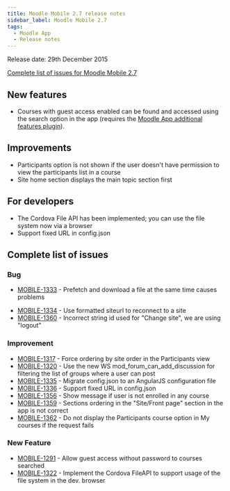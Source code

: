 ```yaml
---
title: Moodle Mobile 2.7 release notes
sidebar_label: Moodle Mobile 2.7
tags:
  - Moodle App
  - Release notes
---
```


Release date: 29th December 2015

[Complete list of issues for Moodle Mobile 2.7](https://tracker.moodle.org/jira/secure/ReleaseNote.jspa?projectId=10070&version=15151)

## New features

- Courses with guest access enabled can be found and accessed using the search option in the app (requires the [Moodle App additional features plugin](https://moodle.org/plugins/view/local_mobile)).

## Improvements

- Participants option is not shown if the user doesn't have permission to view the participants list in a course
- Site home section displays the main topic section first

## For developers

- The Cordova File API has been implemented; you can use the file system now via a browser
- Support fixed URL in config.json

## Complete list of issues

### Bug

- [MOBILE-1333](https://tracker.moodle.org/browse/MOBILE-1333) - Prefetch and download a file at the same time causes problems
<!-- cspell:disable-next-line -->
- [MOBILE-1334](https://tracker.moodle.org/browse/MOBILE-1334) - Use formatted siteurl to reconnect to a site
- [MOBILE-1360](https://tracker.moodle.org/browse/MOBILE-1360) - Incorrect string id used for "Change site", we are using "logout"

### Improvement

- [MOBILE-1317](https://tracker.moodle.org/browse/MOBILE-1317) - Force ordering by site order in the Participants view
- [MOBILE-1320](https://tracker.moodle.org/browse/MOBILE-1320) - Use the new WS mod_forum_can_add_discussion for filtering the list of groups where a user can post
- [MOBILE-1335](https://tracker.moodle.org/browse/MOBILE-1335) - Migrate config.json to an AngularJS configuration file
- [MOBILE-1336](https://tracker.moodle.org/browse/MOBILE-1336) - Support fixed URL in config.json
- [MOBILE-1356](https://tracker.moodle.org/browse/MOBILE-1356) - Show message if user is not enrolled in any course
- [MOBILE-1359](https://tracker.moodle.org/browse/MOBILE-1359) - Sections ordering in the "Site/Front page" section in the app is not correct
- [MOBILE-1362](https://tracker.moodle.org/browse/MOBILE-1362) - Do not display the Participants course option in My courses if the request fails

### New Feature

- [MOBILE-1291](https://tracker.moodle.org/browse/MOBILE-1291) - Allow guest access without password to courses searched
- [MOBILE-1322](https://tracker.moodle.org/browse/MOBILE-1322) - Implement the Cordova FileAPI to support usage of the file system in the dev. browser
